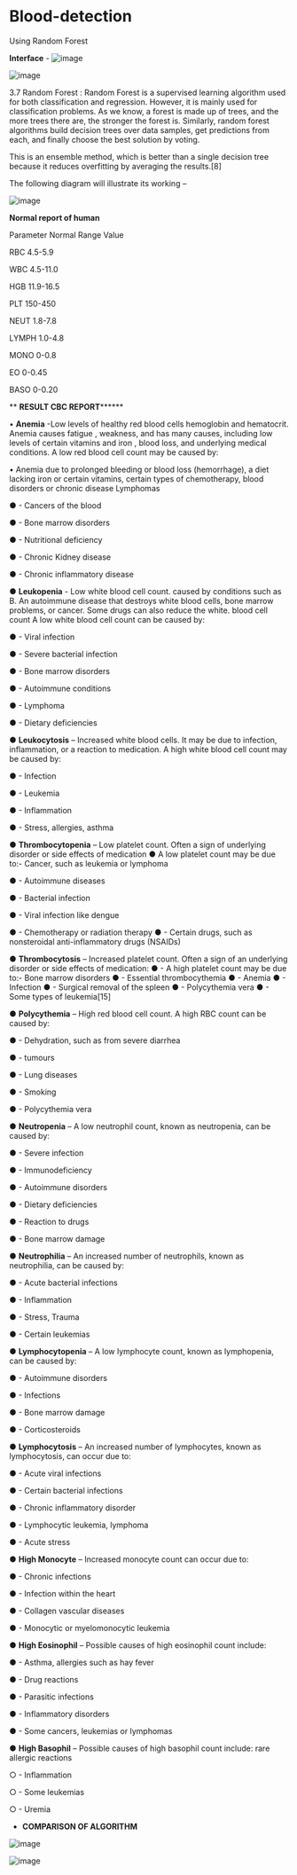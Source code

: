 # Blood-detection
Using Random Forest


**Interface** - 
![image](https://github.com/sameer-bot1/Blood-detection/assets/72939016/37993c6b-d53d-4dd6-b282-64f617e3eb64)

![image](https://github.com/sameer-bot1/Blood-detection/assets/72939016/672b820a-7ff2-4e03-8e1b-f9cb91d5537a)

3.7	Random Forest :
Random Forest is a supervised learning algorithm used for both classification and regression. However,
 it is mainly used for classification problems. As we know, a forest is made up of trees,
and the more trees there are, the stronger the forest is. Similarly, random forest algorithms build decision trees over data samples,
 get predictions from each, and finally choose the best solution by voting.
 
This is an ensemble method, which is better than a single decision tree because it reduces overfitting by averaging the results.[8]


The following diagram will illustrate its working –

![image](https://github.com/sameer-bot1/Blood-detection/assets/72939016/1b32e53c-3c41-4d17-8179-a47c9930358a)


**Normal report of human**

Parameter	Normal Range Value

RBC	4.5-5.9

WBC	4.5-11.0

HGB	11.9-16.5

PLT	150-450

NEUT	1.8-7.8

LYMPH	1.0-4.8

MONO	0-0.8

EO	0-0.45

BASO	0-0.20




**	**RESULT CBC REPORT********

•	**Anemia** -Low levels of healthy red blood cells hemoglobin and hematocrit.     Anemia causes fatigue , weakness, and has many causes, including low levels of certain vitamins and iron , blood loss, and underlying medical conditions.
                                  A low red blood cell count may be caused by:


•	Anemia due to prolonged bleeding or blood loss (hemorrhage), a diet lacking iron or certain vitamins, certain types of chemotherapy, blood disorders or chronic disease Lymphomas
 
●	- Cancers of the blood

●	- Bone marrow disorders

●	- Nutritional deficiency

●	- Chronic Kidney disease

●	- Chronic inflammatory disease




●	**Leukopenia** - Low white blood cell count. caused by conditions such as B. An autoimmune disease that destroys white blood cells, bone marrow problems, or cancer. Some drugs can also reduce the white. blood cell count
                    A low white blood cell count can be caused by:


●	- Viral infection

●	- Severe bacterial infection

●	- Bone marrow disorders

●	- Autoimmune conditions

●	- Lymphoma

●	- Dietary deficiencies 


●	**Leukocytosis** – Increased white blood cells. It may be due to infection, inflammation, or a reaction to medication.
                        A high white blood cell count may be caused by:


●	- Infection

●	- Leukemia

●	- Inflammation

●	- Stress, allergies, asthma


●	**Thrombocytopenia** – Low platelet count. Often a sign of underlying disorder or side effects of medication
●	A low platelet count may be due to:- Cancer, such as leukemia or lymphoma

●	- Autoimmune diseases

●	- Bacterial infection

●	- Viral infection like dengue

●	- Chemotherapy or radiation therapy
●	- Certain drugs, such as nonsteroidal anti-inflammatory drugs (NSAIDs)


●	**Thrombocytosis** – Increased platelet count. Often a sign of an underlying disorder or side effects of medication:
●	- A high platelet count may be due to:- Bone marrow disorders
●	- Essential thrombocythemia
●	- Anemia
●	- Infection
●	- Surgical removal of the spleen
●	- Polycythemia vera
●	- Some types of leukemia[15]

●	**Polycythemia** – High red blood  cell count. A high RBC count can be caused by:

●	- Dehydration, such as from severe diarrhea

●	- tumours

●	- Lung diseases

●	- Smoking

●	- Polycythemia vera 



●	**Neutropenia** – A low neutrophil count, known as neutropenia, can be caused by:

●	- Severe infection

●	- Immunodeficiency

●	- Autoimmune disorders

●	- Dietary deficiencies

●	- Reaction to drugs

●	- Bone marrow damage 


●	**Neutrophilia** – An increased number of neutrophils, known as neutrophilia, can be caused by:

●	- Acute bacterial infections

●	- Inflammation

●	- Stress, Trauma

●	- Certain leukemias 


●	**Lymphocytopenia** – A low lymphocyte count, known as lymphopenia, can be caused by:

●	- Autoimmune disorders

●	- Infections

●	- Bone marrow damage

●	- Corticosteroids

 
●	**Lymphocytosis** – An increased number of lymphocytes, known as lymphocytosis, can occur due to:

●	- Acute viral infections

●	- Certain bacterial infections

●	- Chronic inflammatory disorder

●	- Lymphocytic leukemia, lymphoma

●	- Acute stress 


●	**High Monocyte** – Increased monocyte count can occur due to:

●	- Chronic infections

●	- Infection within the heart

●	- Collagen vascular diseases

●	- Monocytic or myelomonocytic leukemia


●	**High Eosinophil** – Possible causes of high eosinophil count include:


●	- Asthma, allergies such as hay fever

●	- Drug reactions

●	- Parasitic infections

●	- Inflammatory disorders

●	- Some cancers, leukemias or lymphomas


●	**High Basophil** – Possible causes of high basophil count include: rare allergic reactions

○	- Inflammation

○	- Some leukemias

○	- Uremia



*  **COMPARISON OF ALGORITHM**

![image](https://github.com/sameer-bot1/Blood-detection/assets/72939016/3229960f-5279-4252-9cf7-bfeca4cde348)

![image](https://github.com/sameer-bot1/Blood-detection/assets/72939016/ecbd1b99-1b22-4e0e-8196-d455d57075e6)







